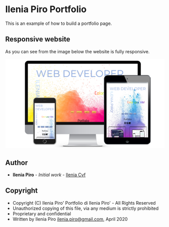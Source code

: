 # Ilenia Piro Portfolio

This is an example of how to build a portfolio page.

## Responsive website

As you can see from the image below the website is fully responsive.

![Ilenia Piro Portfolio](https://github.com/ileniapiro/Ilenia_Piro_Portfolio/raw/master/Ilenia_Piro_Portfolio-done.png)

## Author

* **Ilenia Piro** - *Initial work* - [Ilenia Cvf](https://github.com/ileniapiro)

## Copyright

* Copyright (C) Ilenia Piro' Portfolio di Ilenia Piro' - All Rights Reserved
* Unauthorized copying of this file, via any medium is strictly prohibited
* Proprietary and confidential
* Written by Ilenia Piro <ilenia.piro@gmail.com>, April 2020
